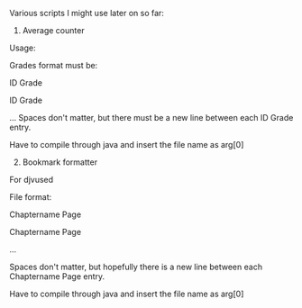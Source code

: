 Various scripts I might use later on
so far:

1. Average counter

Usage:

Grades format must be:

ID      Grade

ID      Grade

...
Spaces don't matter, but there must be a new line between each ID      Grade entry.

Have to compile through java and insert the file name as arg[0]


2. Bookmark formatter

For djvused

File format:

Chaptername          Page

Chaptername          Page

...

Spaces don't matter, but hopefully there is a new line between each Chaptername              Page entry.

Have to compile through java and insert the file name as arg[0]
